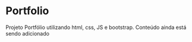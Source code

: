 # Portfolio
Projeto Portfólio utilizando html, css, JS e bootstrap. Conteúdo ainda está sendo adicionado
